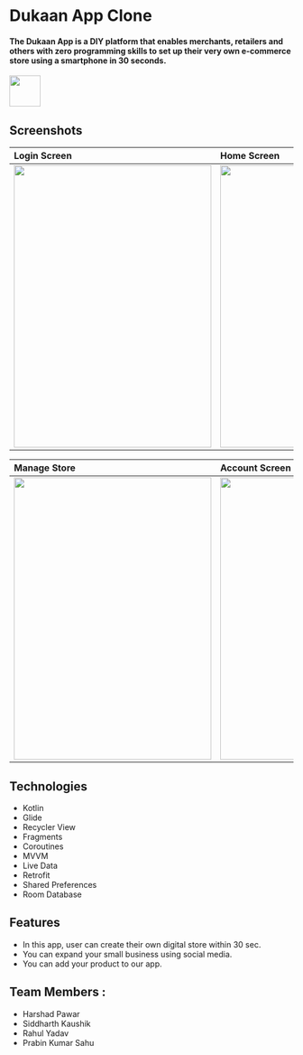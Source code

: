 # Dukaan App Clone
#### The Dukaan App is a DIY platform that enables merchants, retailers and others with zero programming skills to set up their very own e-commerce store using a smartphone in 30 seconds.

<img src=https://play-lh.googleusercontent.com/gubbLe7g_oSN9PCkpVH0AxO0oUWykVYVN2xhDuThLJ4M1mVnEPV2VTFIMzNGd5oWsp0 height="55px" />


## Screenshots

|**Login Screen**|**Home Screen**|**Orders Screen**|
|:---|:--|:--|
|<img src=https://i.postimg.cc/ZYpKgf9y/Screenshot-2021-05-18-19-46-27-930-com-example-dukaan.jpg height="500px" width="350px"/>|<img src=https://i.postimg.cc/13C962db/Screenshot-2021-05-18-19-46-53-596-com-example-dukaan.jpg height="500px" width="350px"/>|<img src=https://i.postimg.cc/50v1h0tM/Screenshot-2021-05-18-19-48-42-530-com-example-dukaan.jpg height="500px" width="350px"/>


|**Manage Store**|**Account Screen**|**Products Screen**|
|:---|:--|:--|
|<img src=https://i.postimg.cc/HsTHNTDf/Screenshot-2021-05-18-19-48-55-354-com-example-dukaan.jpg height="500px" width="350px"/>|<img src=https://i.postimg.cc/7YBvQ7N2/Screenshot-2021-05-18-19-48-58-499-com-example-dukaan.jpg height="500px" width="350px"/>|<img src=https://i.postimg.cc/SsbHzGmw/Screenshot-2021-05-18-19-49-53-348-com-example-dukaan.jpg height="500px" width="350px"/>


## Technologies
* Kotlin
* Glide 
* Recycler View 
* Fragments
* Coroutines
* MVVM
* Live Data
* Retrofit
* Shared Preferences
* Room Database

## Features
* In this app, user can create their own digital store within 30 sec.
* You can expand your small business using social media.
* You can add your product to our app.


## Team Members : 
* Harshad Pawar
* Siddharth Kaushik
* Rahul Yadav
* Prabin Kumar Sahu

